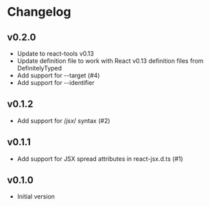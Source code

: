 # Changelog

## v0.2.0

- Update to react-tools v0.13
- Update definition file to work with React v0.13 definition files from DefinitelyTyped
- Add support for --target (#4)
- Add support for --identifier

## v0.1.2

- Add support for /*jsx*/ syntax (#2)

## v0.1.1

- Add support for JSX spread attributes in react-jsx.d.ts (#1)

## v0.1.0

- Initial version